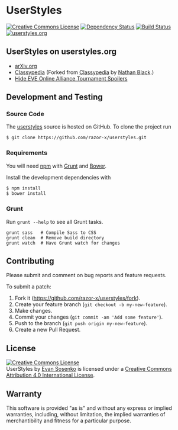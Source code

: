 # UserStyles

[![Creative Commons License](http://img.shields.io/badge/license-CC%20BY-red.svg)](./LICENSE.txt)
[![Dependency Status](https://img.shields.io/gemnasium/razor-x/userstyles.svg)](https://gemnasium.com/razor-x/userstyles)
[![Build Status](https://img.shields.io/travis/razor-x/userstyles.svg)](https://travis-ci.org/razor-x/userstyles)
[![userstyles.org](https://img.shields.io/badge/userstyles.org-razor--x-blue.svg)](https://userstyles.org/users/249390)

## UserStyles on userstyles.org

* [arXiv.org](https://userstyles.org/styles/100419/)
* [Classypedia](https://userstyles.org/styles/99406/)
  (Forked from [Classypedia](https://userstyles.org/styles/93067/)
  by [Nathan Black](https://userstyles.org/users/215406).)
* [Hide EVE Online Alliance Tournament Spoilers](https://userstyles.org/styles/104433/)

## Development and Testing

### Source Code

The [userstyles](https://github.com/razor-x/userstyles)
source is hosted on GitHub.
To clone the project run

```bash
$ git clone https://github.com/razor-x/userstyles.git
```

### Requirements

You will need [npm] with [Grunt] and [Bower].

Install the development dependencies with

```bash
$ npm install
$ bower install
```

### Grunt

Run `grunt --help` to see all Grunt tasks.

```
grunt sass   # Compile Sass to CSS
grunt clean  # Remove build directory
grunt watch  # Have Grunt watch for changes
```

[Bower]: http://bower.io/
[Grunt]: http://gruntjs.com/
[npm]: https://www.npmjs.com/

## Contributing

Please submit and comment on bug reports and feature requests.

To submit a patch:

1. Fork it (https://github.com/razor-x/userstyles/fork).
2. Create your feature branch (`git checkout -b my-new-feature`).
3. Make changes.
4. Commit your changes (`git commit -am 'Add some feature'`).
5. Push to the branch (`git push origin my-new-feature`).
6. Create a new Pull Request.

## License

<a rel="license" href="http://creativecommons.org/licenses/by/4.0/"><img alt="Creative Commons License" style="border-width:0" src="https://i.creativecommons.org/l/by/4.0/88x31.png" /></a><br /><span xmlns:dct="http://purl.org/dc/terms/" property="dct:title">UserStyles</span> by <a xmlns:cc="http://creativecommons.org/ns#" href="https://userstyles.org/users/249390" property="cc:attributionName" rel="cc:attributionURL">Evan Sosenko</a> is licensed under a <a rel="license" href="http://creativecommons.org/licenses/by/4.0/">Creative Commons Attribution 4.0 International License</a>.

## Warranty

This software is provided "as is" and without any express or
implied warranties, including, without limitation, the implied
warranties of merchantibility and fitness for a particular
purpose.
